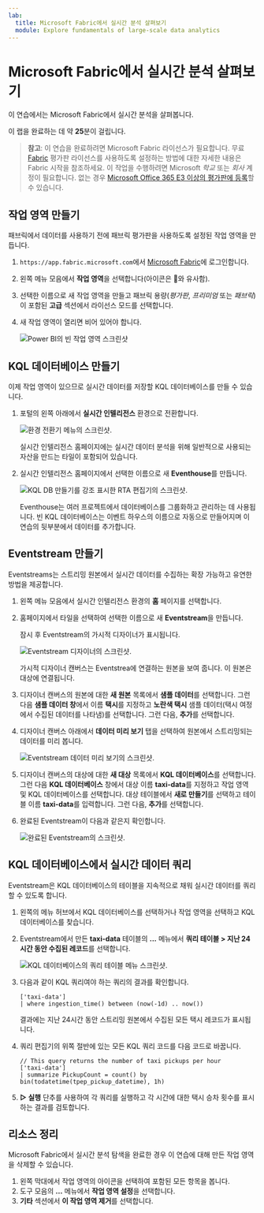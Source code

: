 ```yaml
---
lab:
  title: Microsoft Fabric에서 실시간 분석 살펴보기
  module: Explore fundamentals of large-scale data analytics
---
```


# Microsoft Fabric에서 실시간 분석 살펴보기

이 연습에서는 Microsoft Fabric에서 실시간 분석을 살펴봅니다.

이 랩을 완료하는 데 약 **25**분이 걸립니다.

> **참고**: 이 연습을 완료하려면 Microsoft Fabric 라이선스가 필요합니다. 무료 [Fabric](https://learn.microsoft.com/fabric/get-started/fabric-trial) 평가판 라이선스를 사용하도록 설정하는 방법에 대한 자세한 내용은 Fabric 시작을 참조하세요. 이 작업을 수행하려면 Microsoft *학교* 또는 *회사* 계정이 필요합니다. 없는 경우 [Microsoft Office 365 E3 이상의 평가판에 등록](https://www.microsoft.com/microsoft-365/business/compare-more-office-365-for-business-plans)할 수 있습니다.

## 작업 영역 만들기

패브릭에서 데이터를 사용하기 전에 패브릭 평가판을 사용하도록 설정된 작업 영역을 만듭니다.

1. `https://app.fabric.microsoft.com`에서 [Microsoft Fabric](https://app.fabric.microsoft.com)에 로그인합니다.
2. 왼쪽 메뉴 모음에서 **작업 영역**을 선택합니다(아이콘은 와 유사함).
3. 선택한 이름으로 새 작업 영역을 만들고 패브릭 용량(*평가판*, *프리미엄* 또는 *패브릭*)이 포함된 **고급** 섹션에서 라이선스 모드를 선택합니다.
4. 새 작업 영역이 열리면 비어 있어야 합니다.

    ![Power BI의 빈 작업 영역 스크린샷](./images/new-workspace.png)

## KQL 데이터베이스 만들기

이제 작업 영역이 있으므로 실시간 데이터를 저장할 KQL 데이터베이스를 만들 수 있습니다.

1. 포털의 왼쪽 아래에서 **실시간 인텔리전스** 환경으로 전환합니다.

    ![환경 전환기 메뉴의 스크린샷.](./images/fabric-real-time.png)

    실시간 인텔리전스 홈페이지에는 실시간 데이터 분석을 위해 일반적으로 사용되는 자산을 만드는 타일이 포함되어 있습니다.

2. 실시간 인텔리전스 홈페이지에서 선택한 이름으로 새 **Eventhouse**를 만듭니다.

    ![KQL DB 만들기를 강조 표시한 RTA 편집기의 스크린샷.](./images/create-kql-db.png)

    Eventhouse는 여러 프로젝트에서 데이터베이스를 그룹화하고 관리하는 데 사용됩니다. 빈 KQL 데이터베이스는 이벤트 하우스의 이름으로 자동으로 만들어지며 이 연습의 뒷부분에서 데이터를 추가합니다.

## Eventstream 만들기

Eventstreams는 스트리밍 원본에서 실시간 데이터를 수집하는 확장 가능하고 유연한 방법을 제공합니다.

1. 왼쪽 메뉴 모음에서 실시간 인텔리전스 환경의 **홈** 페이지를 선택합니다.
1. 홈페이지에서 타일을 선택하여 선택한 이름으로 새 **Eventstream**을 만듭니다.

    잠시 후 Eventstream의 가시적 디자이너가 표시됩니다.

    ![Eventstream 디자이너의 스크린샷.](./images/eventstream-designer.png)

    가시적 디자이너 캔버스는 Eventstrea에 연결하는 원본을 보여 줍니다. 이 원본은 대상에 연결됩니다.

1. 디자이너 캔버스의 원본에 대한 **새 원본** 목록에서 **샘플 데이터**를 선택합니다. 그런 다음 **샘플 데이터 창**에서 이름 **택시**를 지정하고 **노란색 택시** 샘플 데이터(택시 여정에서 수집된 데이터를 나타냄)를 선택합니다. 그런 다음, **추가**를 선택합니다.
1. 디자이너 캔버스 아래에서 **데이터 미리 보기** 탭을 선택하여 원본에서 스트리밍되는 데이터를 미리 봅니다.

    ![Eventstream 데이터 미리 보기의 스크린샷.](./images/eventstream-preview.png)

1. 디자이너 캔버스의 대상에 대한 **새 대상** 목록에서 **KQL 데이터베이스**를 선택합니다. 그런 다음 **KQL 데이터베이스** 창에서 대상 이름 **taxi-data**를 지정하고 작업 영역 및 KQL 데이터베이스를 선택합니다. 대상 테이블에서 **새로 만들기**를 선택하고 테이블 이름 **taxi-data**를 입력합니다. 그런 다음, **추가**를 선택합니다.
1. 완료된 Eventstream이 다음과 같은지 확인합니다.

    ![완료된 Eventstream의 스크린샷.](./images/complete-eventstream.png)

## KQL 데이터베이스에서 실시간 데이터 쿼리

Eventstream은 KQL 데이터베이스의 테이블을 지속적으로 채워 실시간 데이터를 쿼리할 수 있도록 합니다.

1. 왼쪽의 메뉴 허브에서 KQL 데이터베이스를 선택하거나 작업 영역을 선택하고 KQL 데이터베이스를 찾습니다.
1. Eventstream에서 만든 **taxi-data** 테이블의 **...** 메뉴에서 **쿼리 테이블 > 지난 24시간 동안 수집된 레코드**를 선택합니다.

    ![KQL 데이터베이스의 쿼리 테이블 메뉴 스크린샷.](./images/kql-query.png)

1. 다음과 같이 KQL 쿼리여야 하는 쿼리의 결과를 확인합니다.

    ```kql
    ['taxi-data']
    | where ingestion_time() between (now(-1d) .. now())
    ```

    결과에는 지난 24시간 동안 스트리밍 원본에서 수집된 모든 택시 레코드가 표시됩니다.

1. 쿼리 편집기의 위쪽 절반에 있는 모든 KQL 쿼리 코드를 다음 코드로 바꿉니다.

    ```kql
    // This query returns the number of taxi pickups per hour
    ['taxi-data']
    | summarize PickupCount = count() by bin(todatetime(tpep_pickup_datetime), 1h)
    ```

1. **▷ 실행** 단추를 사용하여 각 쿼리를 실행하고 각 시간에 대한 택시 승차 횟수를 표시하는 결과를 검토합니다.

## 리소스 정리

Microsoft Fabric에서 실시간 분석 탐색을 완료한 경우 이 연습에 대해 만든 작업 영역을 삭제할 수 있습니다.

1. 왼쪽 막대에서 작업 영역의 아이콘을 선택하여 포함된 모든 항목을 봅니다.
2. 도구 모음의 **...** 메뉴에서 **작업 영역 설정**을 선택합니다.
3. **기타** 섹션에서 **이 작업 영역 제거**를 선택합니다.
